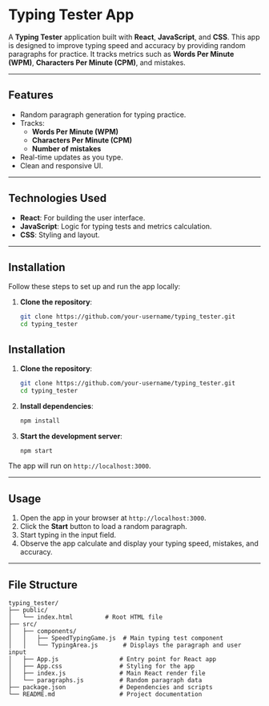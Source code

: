 # Typing Tester App

A **Typing Tester** application built with **React**, **JavaScript**, and **CSS**. This app is designed to improve typing speed and accuracy by providing random paragraphs for practice. It tracks metrics such as **Words Per Minute (WPM)**, **Characters Per Minute (CPM)**, and mistakes.

---

## Features

- Random paragraph generation for typing practice.
- Tracks:
  - **Words Per Minute (WPM)**
  - **Characters Per Minute (CPM)**
  - **Number of mistakes**
- Real-time updates as you type.
- Clean and responsive UI.

---

## Technologies Used

- **React**: For building the user interface.
- **JavaScript**: Logic for typing tests and metrics calculation.
- **CSS**: Styling and layout.

---

## Installation

Follow these steps to set up and run the app locally:

1. **Clone the repository**:
   ```bash
   git clone https://github.com/your-username/typing_tester.git
   cd typing_tester

## Installation

1. **Clone the repository**:
    ```bash
    git clone https://github.com/your-username/typing_tester.git
    cd typing_tester
    ```

2. **Install dependencies**:
    ```bash
    npm install
    ```

3. **Start the development server**:
    ```bash
    npm start
    ```

The app will run on `http://localhost:3000`.

---

## Usage

1. Open the app in your browser at `http://localhost:3000`.
2. Click the **Start** button to load a random paragraph.
3. Start typing in the input field.
4. Observe the app calculate and display your typing speed, mistakes, and accuracy.

---

## File Structure

```plaintext
typing_tester/
├── public/
│   └── index.html         # Root HTML file
├── src/
│   ├── components/
│   │   ├── SpeedTypingGame.js  # Main typing test component
│   │   └── TypingArea.js       # Displays the paragraph and user input
│   ├── App.js                 # Entry point for React app
│   ├── App.css                # Styling for the app
│   ├── index.js               # Main React render file
│   └── paragraphs.js          # Random paragraph data
├── package.json               # Dependencies and scripts
└── README.md                  # Project documentation
